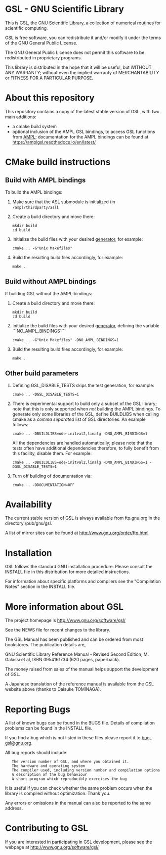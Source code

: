 GSL - GNU Scientific Library
============================

This is GSL, the GNU Scientific Library, a collection of numerical
routines for scientific computing.

GSL is free software, you can redistribute it and/or modify it under
the terms of the GNU General Public License.

The GNU General Public License does not permit this software to be
redistributed in proprietary programs.

This library is distributed in the hope that it will be useful, but
WITHOUT ANY WARRANTY; without even the implied warranty of
MERCHANTABILITY or FITNESS FOR A PARTICULAR PURPOSE.

About this repository
=====================

This repository contains a copy of the latest stable version of GSL, 
with two main additions:

- a cmake build system
- optional inclusion of the AMPL GSL bindings, to access GSL functions from [AMPL](https://ampl.com/); 
    documentation for the AMPL bindings can be found at https://amplgsl.readthedocs.io/en/latest/

CMake build instructions
========================

Build with AMPL bindings
------------------------

To build the AMPL bindings: 
1) Make sure that the ASL submodule is initialized (in ```/ampl/thirdparty/asl```).
2) Create a build directory and move there:
   ```
   mkdir build
   cd build
   ```
3) Initialize the build files with your desired [generator](https://cmake.org/cmake/help/latest/manual/cmake-generators.7.html), for example:
   ```
   cmake .. -G"Unix Makefiles"
   ```

4) Build the resulting build files accordingly, for example:
   ```
   make .
   ```

Build without AMPL bindings 
---------------------------

If building GSL without the AMPL bindings:

1) Create a build directory and move there:
   ```
   mkdir build
   cd build
   ```
2) Initialize the build files with your desired [generator](https://cmake.org/cmake/help/latest/manual/cmake-generators.7.html), 
   defining the variable ```NO_AMPL_BINDINGS````
   ```
   cmake .. -G"Unix Makefiles" -DNO_AMPL_BINDINGS=1
   ```

3) Build the resulting build files accordingly, for example:
   ```
   make .
   ```


Other build parameters
----------------------

1) Defining GSL_DISABLE_TESTS skips the test generation, for example:
   ```
   cmake .. -DGSL_DISABLE_TESTS=1
   ```

2) There is experimental support to build only a subset of the GSL library;
   note that this is only supported when *not* building the AMPL bindings.
   To generate only some libraries of the GSL, define BUILDLIBS when calling cmake
   as a *comma separated* list of GSL directories. An example follows:

   ```
   cmake .. -DBUILDLIBS=ode-initval2,linalg -DNO_AMPL_BINDINGS=1
   ```

   All the dependencies are handled automatically; please note that the tests
   often have additional dependencies therefore, to fully benefit from this facility,
   disable them. For example:

    ```
   cmake .. -DBUILDLIBS=ode-initval2,linalg -DNO_AMPL_BINDINGS=1 -DGSL_DISABLE_TESTS=1
   ```

3) Turn off building of documentation via:
   ```
   cmake .. -DDOCUMENTATION=OFF
   ```


Availability
============

The current stable version of GSL is always available from ftp.gnu.org
in the directory /pub/gnu/gsl.

A list of mirror sites can be found at http://www.gnu.org/order/ftp.html

Installation
============

GSL follows the standard GNU installation procedure.  Please consult
the INSTALL file in this distribution for more detailed instructions.

For information about specific platforms and compilers see the
"Compilation Notes" section in the INSTALL file.

More information about GSL
==========================

The project homepage is http://www.gnu.org/software/gsl/

See the NEWS file for recent changes to the library.

The GSL Manual has been published and can be ordered from most
bookstores. The publication details are,

  GNU Scientific Library Reference Manual - Revised Second Edition, 
  M. Galassi et al, ISBN 0954161734 (620 pages, paperback).

The money raised from sales of the manual helps support the
development of GSL.

A Japanese translation of the reference manual is available from the
GSL website above (thanks to Daisuke TOMINAGA).

Reporting Bugs
==============

A list of known bugs can be found in the BUGS file.  Details of
compilation problems can be found in the INSTALL file.

If you find a bug which is not listed in these files please report it
to bug-gsl@gnu.org.

All bug reports should include:

       The version number of GSL, and where you obtained it.
       The hardware and operating system
       The compiler used, including version number and compilation options
       A description of the bug behaviour
       A short program which reproducibly exercises the bug

It is useful if you can check whether the same problem occurs when the
library is compiled without optimization.  Thank you.

Any errors or omissions in the manual can also be reported to the
same address.

Contributing to GSL
===================

If you are interested in participating in GSL development, please see
the webpage at http://www.gnu.org/software/gsl/

